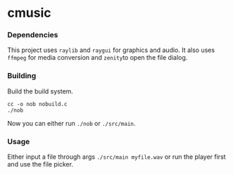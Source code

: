 # cmusic

### Dependencies
This project uses `raylib` and `raygui` for graphics and audio. It also uses `ffmpeg` for media conversion and `zenity`to open the file dialog.

### Building
Build the build system.
```
cc -o nob nobuild.c
./nob
```
Now you can either run `./nob` or `./src/main`.

### Usage
Either input a file through args `./src/main myfile.wav` or run the player first and use the file picker.
